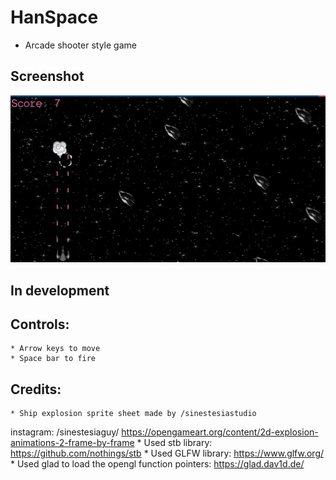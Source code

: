 # HanSpace
  * Arcade shooter style game
## Screenshot
![arcade shooter](./screenshots/HanSpace_ss.png)
## In development
## Controls:
    * Arrow keys to move
    * Space bar to fire
## Credits:
    * Ship explosion sprite sheet made by /sinestesiastudio
instagram: /sinestesiaguy/ https://opengameart.org/content/2d-explosion-animations-2-frame-by-frame
    * Used stb library: https://github.com/nothings/stb
    * Used GLFW library: https://www.glfw.org/
    * Used glad to load the opengl function pointers: https://glad.dav1d.de/
